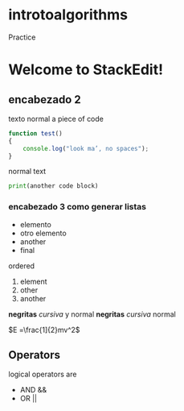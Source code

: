 # introtoalgorithms
Practice

# Welcome to StackEdit!

 

## encabezado 2
texto normal a piece of code
```javascript
function test() 
{ 
    console.log("look ma’, no spaces");
}
```
normal text
```python
print(another code block)
```

 

### encabezado 3 como generar listas

* elemento
* otro elemento
* another
* final

 

ordered
1. element 
2. other
3. another

 

**negritas** _cursiva_ y normal
__negritas__ *cursiva* normal

 

$E =\frac{1]{2}mv^2$

 

## Operators
logical operators are 
* AND  &&
* OR  ||





